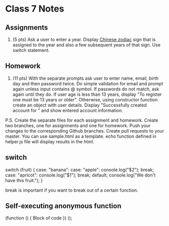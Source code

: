 # Class 7 Notes

## Assignments

1. (5 pts) Ask a user to enter a year. Display [Chinese zodiac](https://en.wikipedia.org/wiki/Chinese_zodiac) sign that is assigned to the year and also a few subsequent years of that sign. Use switch statement.

## Homework

1. (11 pts) With the separate prompts ask user to enter name, email, birth day and then password twice. Do simple validation for email and prompt again unless input contains @ symbol. If passwords do not match, ask again until they do. If user age is less than 13 years, display "To register one must be 13 years or older". Otherwise, using constructor function create an object with user details. Display "Successfully created account for " and show entered account information.

P.S. Create the separate files for each assignment and homework. Create two branches, one for assignments and one for homework. Push your changes to the corresponding Github branches. Create pull requests to your master. You can use sample.html as a template. echo function defined in helper.js file will display results in the html.

## switch

switch (fruit) {
  case: "banana":
  case: "apple":
    console.log("$2");
    break;
  case: "apricot":
    console.log("$1");
    break;
  default;
    console.log("We don't have this fruit.");
}

break is important if you want to break out of a certain function.

## Self-executing anonymous function

(function () {
  Block of code
}) ();
